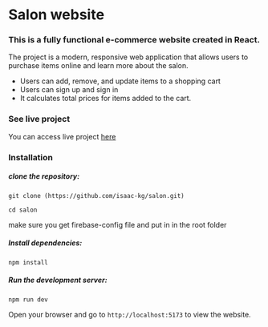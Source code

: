 # Salon website
### This is a fully functional e-commerce website created in React.

The project is a modern, responsive web application that allows users to purchase items online and learn more about the salon.
- Users can add, remove, and update items to a shopping cart
- Users can sign up and sign in
- It calculates total prices for items added to the cart.

### See live project
You can access live project [here](https://salon-a19c4.web.app/)

### Installation 
##### clone the repository:
```
git clone (https://github.com/isaac-kg/salon.git)
```
```
cd salon
```
make sure you get firebase-config file and put in in the root folder

##### Install dependencies:
```
npm install
```

##### Run the development server:
```
npm run dev
```

Open your browser and go to `http://localhost:5173` to view the website.
